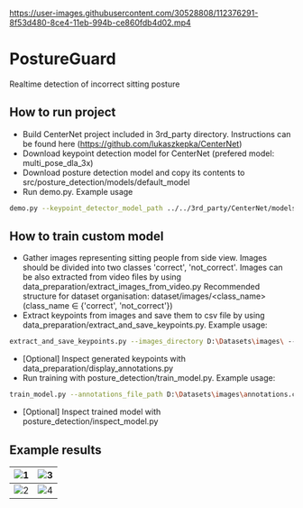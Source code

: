 
https://user-images.githubusercontent.com/30528808/112376291-8f53d480-8ce4-11eb-994b-ce860fdb4d02.mp4

# PostureGuard
Realtime detection of incorrect sitting posture 

## How to run project
- Build CenterNet project included in 3rd_party directory. Instructions can be found here (https://github.com/lukaszkepka/CenterNet)
- Download keypoint detection model for CenterNet (prefered model: multi_pose_dla_3x)
- Download posture detection model and copy its contents to src/posture_detection/models/default_model
- Run demo.py. Example usage 
```sh
demo.py --keypoint_detector_model_path ../../3rd_party/CenterNet/models/multi_pose_dla_3x.pth --video_file_path C:/videos/video.mp4 --posture_detector_model_path ./models/default_model
```
 
 ## How to train custom model
 - Gather images representing sitting people from side view. Images should be divided into two classes 'correct', 'not_correct'. Images can be also extracted from video files by using data_preparation/extract_images_from_video.py  Recommended structure for dataset organisation: dataset/images/<class_name> (class_name ∈ {'correct', 'not_correct'})
 - Extract keypoints from images and save them to csv file by using data_preparation/extract_and_save_keypoints.py. Example usage:
```sh
extract_and_save_keypoints.py --images_directory D:\Datasets\images\ --model_path ..\..\3rd_party\CenterNet\models\multi_pose_dla_3x.pth
```
- [Optional] Inspect generated keypoints with data_preparation/display_annotations.py
- Run training with posture_detection/train_model.py. Example usage:
```sh
train_model.py --annotations_file_path D:\Datasets\images\annotations.csv --model_name default_model
```
- [Optional] Inspect trained model with posture_detection/inspect_model.py

 ## Example results

| ![1](https://user-images.githubusercontent.com/30528808/112374421-5dda0980-8ce2-11eb-9fd0-5adc2e67283e.png)        | ![3](https://user-images.githubusercontent.com/30528808/112374459-6b8f8f00-8ce2-11eb-837b-0129bb8a7adb.png)           |
| ------------- |:-------------:|
|![2](https://user-images.githubusercontent.com/30528808/112374463-6cc0bc00-8ce2-11eb-809d-9398074923a8.png)|![4](https://user-images.githubusercontent.com/30528808/112374467-6d595280-8ce2-11eb-9ccb-8b45c5a45c5f.png)|
